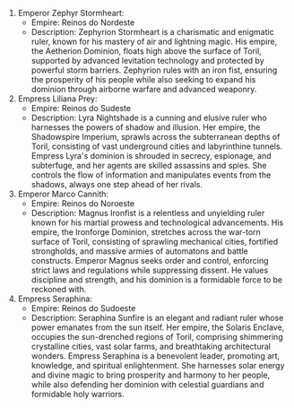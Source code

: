1. Emperor Zephyr Stormheart:
    - Empire: Reinos do Nordeste
    - Description: Zephyrion Stormheart is a charismatic and enigmatic ruler, known for his mastery of air and lightning magic. His empire, the Aetherion Dominion, floats high above the surface of Toril, supported by advanced levitation technology and protected by powerful storm barriers. Zephyrion rules with an iron fist, ensuring the prosperity of his people while also seeking to expand his dominion through airborne warfare and advanced weaponry.
2. Empress Liliana Prey:
    - Empire: Reinos do Sudeste
    - Description: Lyra Nightshade is a cunning and elusive ruler who harnesses the powers of shadow and illusion. Her empire, the Shadowspire Imperium, sprawls across the subterranean depths of Toril, consisting of vast underground cities and labyrinthine tunnels. Empress Lyra's dominion is shrouded in secrecy, espionage, and subterfuge, and her agents are skilled assassins and spies. She controls the flow of information and manipulates events from the shadows, always one step ahead of her rivals.
3. Emperor Marco Cannith:
    - Empire: Reinos do Noroeste
    - Description: Magnus Ironfist is a relentless and unyielding ruler known for his martial prowess and technological advancements. His empire, the Ironforge Dominion, stretches across the war-torn surface of Toril, consisting of sprawling mechanical cities, fortified strongholds, and massive armies of automatons and battle constructs. Emperor Magnus seeks order and control, enforcing strict laws and regulations while suppressing dissent. He values discipline and strength, and his dominion is a formidable force to be reckoned with.
4. Empress Seraphina:
    - Empire: Reinos do Sudoeste
    - Description: Seraphina Sunfire is an elegant and radiant ruler whose power emanates from the sun itself. Her empire, the Solaris Enclave, occupies the sun-drenched regions of Toril, comprising shimmering crystalline cities, vast solar farms, and breathtaking architectural wonders. Empress Seraphina is a benevolent leader, promoting art, knowledge, and spiritual enlightenment. She harnesses solar energy and divine magic to bring prosperity and harmony to her people, while also defending her dominion with celestial guardians and formidable holy warriors.